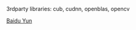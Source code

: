 3rdparty libraries: cub, cudnn, openblas, opencv

[Baidu Yun](https://pan.baidu.com/s/14pghcWqs6eLAEn5hB3fORg)
